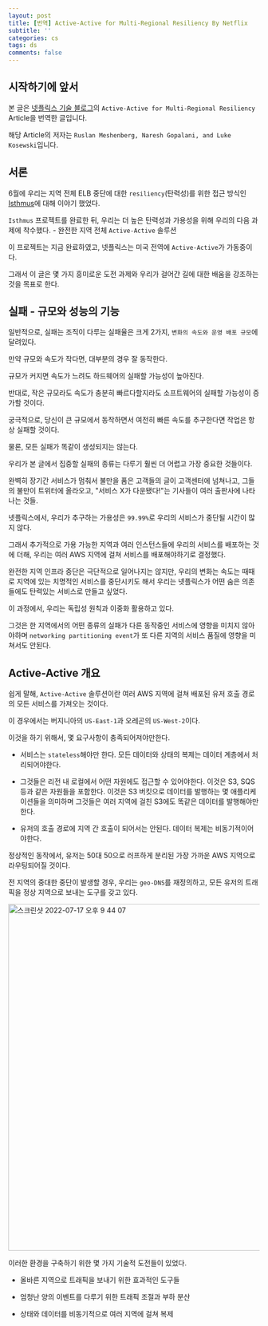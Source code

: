 ```yaml
---
layout: post
title: [번역] Active-Active for Multi-Regional Resiliency By Netflix
subtitle: ''
categories: cs
tags: ds
comments: false
---
```


## 시작하기에 앞서

본 글은 [넷플릭스 기술 블로그](https://netflixtechblog.com)의 `Active-Active for Multi-Regional Resiliency` Article을 번역한 글입니다.

해당 Article의 저자는 `Ruslan Meshenberg, Naresh Gopalani, and Luke Kosewski`입니다.

## 서론

6월에 우리는 지역 전체 ELB 중단에 대한 `resiliency`(탄력성)를 위한 접근 방식인 [Isthmus](https://netflixtechblog.com/isthmus-resiliency-against-elb-outages-d9e0623484f3)에 대해 이야기 했었다.

`Isthmus` 프로젝트를 완료한 뒤, 우리는 더 높은 탄력성과 가용성을 위해 우리의 다음 과제에 착수했다. - 완전한 지역 전체 `Active-Active` 솔루션

이 프로젝트는 지금 완료하였고, 넷플릭스는 미국 전역에 `Active-Active`가 가동중이다. 

그래서 이 글은 몇 가지 흥미로운 도전 과제와 우리가 걸어간 길에 대한 배움을 강조하는 것을 목표로 한다.

## 실패 - 규모와 성능의 기능

일반적으로, 실패는 조직이 다루는 실패율은 크게 2가지, `변화의 속도와 운영 배포 규모`에 달려있다.

만약 규모와 속도가 작다면, 대부분의 경우 잘 동작한다.

규모가 커지면 속도가 느려도 하드웨어의 실패할 가능성이 높아진다.

반대로, 작은 규모라도 속도가 충분히 빠르다할지라도 소프트웨어의 실패할 가능성이 증가할 것이다.

궁극적으로, 당신이 큰 규모에서 동작하면서 여전히 빠른 속도를 추구한다면 작업은 항상 실패할 것이다.

물론, 모든 실패가 똑같이 생성되지는 않는다.

우리가 본 글에서 집중할 실패의 종류는 다루기 훨씬 더 어렵고 가장 중요한 것들이다.

완벽히 장기간 서비스가 멈춰서 불만을 품은 고객들의 글이 고객센터에 넘쳐나고, 그들의 불만이 트위터에 올라오고, "서비스 X가 다운됐다!"는 기사들이 여러 출판사에 나타나는 것들.

넷플릭스에서, 우리가 추구하는 가용성은 `99.99%`로 우리의 서비스가 중단될 시간이 많지 않다.

그래서 추가적으로 가용 가능한 지역과 여러 인스턴스들에 우리의 서비스를 배포하는 것에 더해, 우리는 여러 AWS 지역에 걸쳐 서비스를 배포해야하기로 결정했다.

완전한 지역 인프라 중단은 극단적으로 일어나지는 않지만, 우리의 변화는 속도는 때때로 지역에 있는 치명적인 서비스를 중단시키도 해서 우리는 넷플릭스가 어떤 숨은 의존들에도 탄력있는 서비스로 만들고 싶었다.

이 과정에서, 우리는 독립성 원칙과 이중화 활용하고 있다.

그것은 한 지역에서의 어떤 종류의 실패가 다른 동작중인 서비스에 영향을 미치지 않아야하며 `networking partitioning event`가 또 다른 지역의 서비스 품질에 영향을 미쳐서도 안된다.

## Active-Active 개요

쉽게 말해, `Active-Active` 솔루션이란 여러 AWS 지역에 걸쳐 배포된 유저 호출 경로의 모든 서비스를 가져오는 것이다.

이 경우에서는 버지니아의 `US-East-1`과 오레곤의 `US-West-2`이다.

이것을 하기 위해서, 몇 요구사항이 충족되어져야만한다.

- 서비스는 `stateless`해야만 한다. 모든 데이터와 상태의 복제는 데이터 계층에서 처리되어야한다.

- 그것들은 리전 내 로컬에서 어떤 자원에도 접근할 수 있어야한다. 이것은 S3, SQS 등과 같은 자원들을 포함한다. 이것은 S3 버킷으로 데이터를 발행하는 몇 애플리케이션들을 의미하며 그것들은 여러 지역에 걸친 S3에도 똑같은 데이터를 발행해야만한다.

- 유저의 호출 경로에 지역 간 호출이 되어서는 안된다. 데이터 복제는 비동기적이어야한다.

정상적인 동작에서, 유저는 50대 50으로 러프하게 분리된 가장 가까운 AWS 지역으로 라우팅되어질 것이다.

전 지역의 중대한 중단이 발생할 경우, 우리는 `geo-DNS`를 재정의하고, 모든 유저의 트래픽을 정상 지역으로 보내는 도구를 갖고 있다.

<img width="695" alt="스크린샷 2022-07-17 오후 9 44 07" src="https://user-images.githubusercontent.com/43809168/179398880-b36580b7-1080-4f8d-a838-34092d0eb9bf.png">

이러한 환경을 구축하기 위한 몇 가지 기술적 도전들이 있었다.

- 올바른 지역으로 트래픽을 보내기 위한 효과적인 도구들

- 엄청난 양의 이벤트를 다루기 위한 트래픽 조절과 부하 분산

- 상태와 데이터를 비동기적으로 여러 지역에 걸쳐 복제







